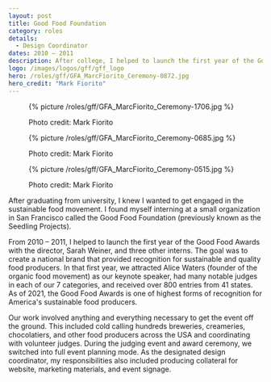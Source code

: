 ```yaml
---
layout: post
title: Good Food Foundation
category: roles
details:
  - Design Coordinator
dates: 2010 – 2011
description: After college, I helped to launch the first year of the Good Food Awards. Today, it remains as one of the highest forms of recognition for America's sustainable food producers.
logo: /images/logos/gff/gff_logo
hero: /roles/gff/GFA_MarcFiorito_Ceremony-0872.jpg
hero_credit: "Mark Fiorito"
---
```


<div class="row">
	<div class="col-md-5">
		<figure>
			{% picture /roles/gff/GFA_MarcFiorito_Ceremony-1706.jpg %}
			<figcaption>
				<p>Photo credit: Mark Fiorito</p>
			</figcaption>
		</figure>
		<figure>
			{% picture /roles/gff/GFA_MarcFiorito_Ceremony-0685.jpg %}
			<figcaption>
				<p>Photo credit: Mark Fiorito</p>
			</figcaption>
		</figure>
		<figure>
			{% picture /roles/gff/GFA_MarcFiorito_Ceremony-0515.jpg %}
			<figcaption>
				<p>Photo credit: Mark Fiorito</p>
			</figcaption>
		</figure>
	</div>
	<div class="col-md-6 col-md-offset-1" markdown="1">
		
After graduating from university, I knew I wanted to get engaged in the sustainable food movement. I found myself interning at a small organization in San Francisco called the Good Food Foundation (previously known as the Seedling Projects).

From 2010 – 2011, I helped to launch the first year of the Good Food Awards with the director, Sarah Weiner, and three other interns. The goal was to create a national brand that provided recognition for sustainable and quality food producers. In that first year, we attracted Alice Waters (founder of the organic food movement) as our keynote speaker, had many notable judges in each of our 7 categories, and received over 800 entries from 41 states. As of 2021, the Good Food Awards is one of highest forms of recognition for America's sustainable food producers.


Our work involved anything and everything necessary to get the event off the ground. This included cold calling hundreds breweries, creameries, chocolatiers, and other food producers across the USA and coordinating with volunteer judges. During the judging event and award ceremony, we switched into full event planning mode. As the designated design coordinator, my responsibilities also included producing collateral for website, marketing materials, and event signage.


</div>
</div>